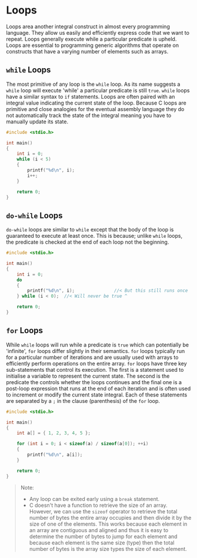 # Loops

Loops area another integral construct in almost every programming language. They allow us easily and efficiently express code that we want to repeat. Loops generally execute while a particular predicate is upheld. Loops are essential to programming generic algorithms that operate on constructs that have a varying number of elements such as arrays.

## `while` Loops

The most primitive of any loop is the `while` loop. As its name suggests a `while` loop will execute 'while' a particular predicate is still `true`. `while` loops have a similar syntax to `if` statements. Loops are often paired with an integral value indicating the current state of the loop. Because C loops are primitive and close analogies for the eventual assembly language they do not automatically track the state of the integral meaning you have to manually update its state.

```c
#include <stdio.h>

int main()
{
    int i = 0;
    while (i < 5)
    {
        printf("%d\n", i);
        i++;
    }

    return 0;
}
```

## `do-while` Loops

`do-while` loops are similar to `while` except that the body of the loop is guaranteed to execute at least once. This is because; unlike `while` loops, the predicate is checked at the end of each loop not the beginning.

```c
#include <stdio.h>

int main()
{
    int i = 0;
    do
    {
        printf("%d\n", i);               //< But this still runs once
    } while (i < 0);  //< Will never be true ^

    return 0;
}
```

## `for` Loops

While `while` loops will run while a predicate is `true` which can potentially be 'infinite', `for` loops differ slightly in their semantics. `for` loops typically run for a particular number of iterations and are usually used with arrays to efficiently perform operations on the entire array. `for` loops have three key sub-statements that control its execution. The first is a statement used to initialise a variable to represent the current state. The second is the predicate the controls whether the loops continues and the final one is a post-loop expression that runs at the end of each iteration and is often used to increment or modify the current state integral. Each of these statements are separated by a `;` in the clause (parenthesis) of the `for` loop.

```c
#include <stdio.h>

int main()
{
    int a[] = { 1, 2, 3, 4, 5 };

    for (int i = 0; i < sizeof(a) / sizeof(a[0]); ++i)
    {
        printf("%d\n", a[i]);
    }

    return 0;
}
```

> Note:
>
> - Any loop can be exited early using a `break` statement.
> - C doesn't have a function to retrieve the size of an array. However, we can use the `sizeof` operator to retrieve the total number of bytes the entire array occupies and then divide it by the size of one of the elements. This works because each element in an array are contiguous and aligned and thus it is easy to determine the number of bytes to jump for each element and because each element is the same size (type) then the total number of bytes is the array size types the size of each element.
